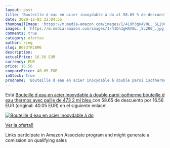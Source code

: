 ```yaml
---
layout: post
title: 'Bouteille d eau en acier inoxydable à do al 58.65 % de descuento'
date: 2020-12-03 21:04:55
thumbnailImage: 'https://m.media-amazon.com/images/I/41Oh3gHAV0L._SL200_.jpg'
images: [ 'https://m.media-amazon.com/images/I/41Oh3gHAV0L._SL200_.jpg' ]
comments: true
category: ofertas
author: ring
slug: B073TKCBM6
description:
actualPrice: 16.56 EUR
currency: EUR
price: 16.56
comparePrice: 40.05 EUR
inStock: true
prodname: 'Bouteille d eau en acier inoxydable à double paroi isotherme  bouteille d eau thermos avec paille de 473 2 ml  bleu '
---
```


Está [Bouteille d eau en acier inoxydable à double paroi isotherme  bouteille d eau thermos avec paille de 473 2 ml  bleu ](https://www.amazon.fr/dp/B073TKCBM6/?tag=tolees0d-21) con 58.65 de descuento por 16.56 EUR (original: 40.05 EUR) en el siguiente enlace!

[![Bouteille d eau en acier inoxydable à do](https://m.media-amazon.com/images/I/41Oh3gHAV0L._SL200_.jpg)](https://www.amazon.fr/dp/B073TKCBM6/?tag=tolees0d-21)

[Ver la oferta!!](https://www.amazon.fr/dp/B073TKCBM6/?tag=tolees0d-21)

Links participate in Amazon Associate program and might generate a comission on qualifying sales



